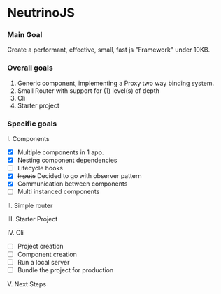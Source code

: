 # NeutrinoJS

### Main Goal

Create a performant, effective, small, fast js "Framework" under 10KB.


### Overall goals

1. Generic component, implementing a Proxy two way binding system.
2. Small Router with support for (1) level(s) of depth 
3. Cli
4. Starter project


### Specific goals

I. Components
 * [x] Multiple components in 1 app.
 * [x] Nesting component dependencies
 * [ ] Lifecycle hooks 
 * [x] ~~Inputs~~ Decided to go with observer pattern
 * [x] Communication between components
 * [ ] Multi instanced components

II. Simple router

III. Starter Project

IV. Cli
 * [ ] Project creation
 * [ ] Component creation
 * [ ] Run a local server
 * [ ] Bundle the project for production
    
V. Next Steps
    
